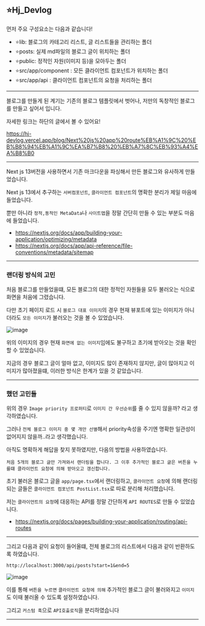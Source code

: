 ## ⭐Hj_Devlog

먼저 주요 구성요소는 다음과 같습니다!

- ⭐lib: 블로그의 카테고리 리스트, 글 리스트들을 관리하는 폴더
- ⭐posts: 실제 md파일의 블로그 글이 위치하는 폴더
- ⭐public: 정적인 자원(이미지 등)을 모아두는 폴더
- ⭐src/app/component : 모든 클라이언트 컴포넌트가 위치하는 폴더
- ⭐src/app/api : 클라이언트 컴포넌트의 요청을 처리하는 폴더

<hr />

블로그를 만들게 된 계기는 기존의 블로그 템플릿에서 벗어나, 저만의 독창적인 블로그를 만들고 싶어서 입니다.

자세한 링크는 하단의 글에서 볼 수 있어요!

https://hj-devlog.vercel.app/blog/Next%20js%20app%20route%EB%A1%9C%20%EB%B8%94%EB%A1%9C%EA%B7%B8%20%EB%A7%8C%EB%93%A4%EA%B8%B0

<hr />

Next js 13버전을 사용하면서 기존 마크다운을 파싱해서 만든 블로그와 유사하게 만들었습니다.

Next js 13에서 추구하는 `서버컴포넌트`, `클라이언트 컴포넌트`의 명확한 분리가 제일 마음에 들었습니다.

뿐만 아니라 `정적,동적인 MetaData`나 `사이트맵`을 정말 간단히 만들 수 있는 부분도 마음에 들었습니다.
- https://nextjs.org/docs/app/building-your-application/optimizing/metadata
- https://nextjs.org/docs/app/api-reference/file-conventions/metadata/sitemap

<hr />

### 랜더링 방식의 고민

처음 블로그를 만들었을떄, 모든 블로그의 대한 정적인 자원들을 모두 불러오는 식으로 화면을 처음에 그렸습니다.

다만 초기 페이지 로드 시 `블로그 대표 이미지`의 경우 현재 뷰포트에 있는 이미지가 아니더라도 `모든 이미지`가 불러오는 것을 볼 수 있었습니다.

![image](https://github.com/khj0426/HJ_Devlog/assets/59411107/cd09799d-14d2-483b-8734-7baa09c9a1f1)

위의 이미지의 경우 현재 `화면에 없는 이미지`임에도 불구하고 초기에 받아오는 것을 확인할 수 있었습니다.

지금의 경우 블로그 글이 얼마 없고, 이미지도 많이 존재하지 않지만, 글이 많아지고 이미지가 많아졌을떄, 이러한 방식은 한계가 있을 것 같았습니다.

<hr />

### 했던 고민들

위의 경우 `Image priority 프로퍼티`로 `이미지 간 우선순위`를 줄 수 있지 않을까? 라고 생각하였습니다.

그러나 `전체 블로그 이미지 중 몇 개만 선별`해서 priority속성을 주기엔 명확한 일관성이 없어지지 않을까..라고 생각했습니다.

아직도 명확하게 해답을 찾지 못하였지만, 다음의 방법을 사용하였습니다.

```
처음 5개의 블로그 글만 가져와서 랜더링을 합니다. 그 이후 추가적인 블로그 글은 버튼을 누를떄 클라이언트 요청에 의해 받아오고 갱신합니다.
```

초기 불러온 블로그 글을 `app/page.tsx`에서 랜더링하고, `클라이언트 요청`에 의해 랜더링되는 글들은 `클라이언트 컴포넌트 PostList.tsx`로 따로 분리해 처리했습니다.

저는 `클라이언트의 요청`에 대응하는 API를 정말 간단하게 `API ROUTES`로 만들 수 있었습니다.

- https://nextjs.org/docs/pages/building-your-application/routing/api-routes

<hr />

그리고 다음과 같이 요청이 들어올떄, 전체 블로그의 리스트에서 다음과 같이 반환하도록 하였습니다.

```
http://localhost:3000/api/posts?start=1&end=5
```

![image](https://github.com/khj0426/HJ_Devlog/assets/59411107/463802b4-d9db-4b35-9be0-22d12759f4c9)

이를 통해 `버튼을 누르면` `클라이언트 요청에 의해` 추가적인 블로그 글이 불러와지고 `이미지`도 이때 불러올 수 있도록 설정하였습니다.

그리고 `커스텀 훅`으로 `API호출로직`을 분리하였습니다

<hr />








